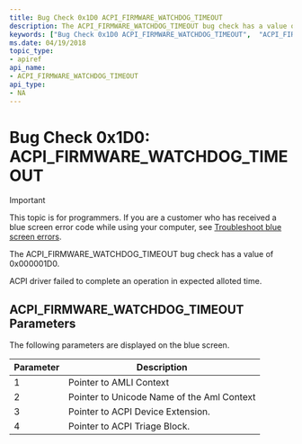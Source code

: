 ```yaml
---
title: Bug Check 0x1D0 ACPI_FIRMWARE_WATCHDOG_TIMEOUT  
description: The ACPI_FIRMWARE_WATCHDOG_TIMEOUT bug check has a value of 0x000001D0.
keywords: ["Bug Check 0x1D0 ACPI_FIRMWARE_WATCHDOG_TIMEOUT",  "ACPI_FIRMWARE_WATCHDOG_TIMEOUT"]
ms.date: 04/19/2018
topic_type:
- apiref
api_name:
- ACPI_FIRMWARE_WATCHDOG_TIMEOUT 
api_type:
- NA
---
```


# Bug Check 0x1D0: ACPI\_FIRMWARE\_WATCHDOG\_TIMEOUT 


> [!IMPORTANT]
> This topic is for programmers. If you are a customer who has received a blue screen error code while using your computer, see [Troubleshoot blue screen errors](https://www.windows.com/stopcode).


The ACPI_FIRMWARE_WATCHDOG_TIMEOUT bug check has a value of 0x000001D0. 

ACPI driver failed to complete an operation in expected alloted time.

## ACPI\_FIRMWARE\_WATCHDOG\_TIMEOUT Parameters

The following parameters are displayed on the blue screen.

Parameter | Description 
|---------|--------------|
1 | Pointer to AMLI Context
2 | Pointer to Unicode Name of the Aml Context
3 | Pointer to ACPI Device Extension.
4 | Pointer to ACPI Triage Block.





